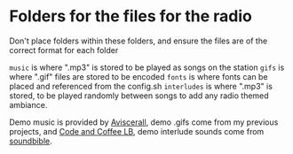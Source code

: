 # Folders for the files for the radio

Don't place folders within these folders, and ensure the files are of the correct format for each folder

`music` is where ".mp3" is stored to be played as songs on the station
`gifs` is where ".gif" files are stored to be encoded
`fonts` is where fonts can be placed and referenced from the config.sh
`interludes` is where ".mp3" is stored, to be played randomly between songs to add any radio themed ambiance.

Demo music is provided by [Aviscerall](https://aviscerall.bandcamp.com/), demo .gifs come from my previous projects, and [Code and Coffee LB](http://www.codeandcoffeelb.org/), demo interlude sounds come from [soundbible](http://soundbible.com/tags-radio.html).
